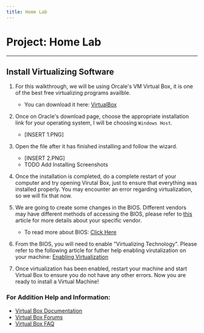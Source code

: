 ```yaml
---
title: Home Lab
---
```


# Project: Home Lab
___

## Install Virtualizing Software

1. For this walkthrough, we will be using Orcale's VM Virtual Box, it is one of the best free virtualizing programs availble.
    - You can download it here: [VirtualBox](https://www.virtualbox.org/wiki/Downloads)
    
2. Once on Oracle's download page, choose the appropriate installation link for your operating system, I will be choosing `Windows Host`.
    - [INSERT 1.PNG]
    
3. Open the file after it has finished installing and follow the wizard.
    - [INSERT 2.PNG]
    - TODO Add Installing Screenshots

4. Once the installation is completed, do a complete restart of your computer and try opening Virutal Box, just to ensure that everything was installed properly. You may encounter an error regarding virtualization, so we will fix that now.

5. We are going to create some changes in the BIOS. Different vendors may have different methods of accessing the BIOS, please refer to [this](https://www.lifewire.com/bios-setup-utility-access-keys-for-popular-computer-systems-2624463) article for more details about your specific vendor.
    - To read more about BIOS: [Click Here](https://www.lifewire.com/bios-basic-input-output-system-2625820)
    
6. From the BIOS, you will need to enable "Virtualizing Technology". Please refer to the following article for futher help enabling virutalization on your machine: [Enabling Virtualization](https://docs.fedoraproject.org/en-US/Fedora/13/html/Virtualization_Guide/sect-Virtualization-Troubleshooting-Enabling_Intel_VT_and_AMD_V_virtualization_hardware_extensions_in_BIOS.html)

7. Once virtualization has been enabled, restart your machine and start Virtual Box to ensure you do not have any other errors. Now you are ready to install a Virtual Machine!

### For Addition Help and Information:
- [Virtual Box Documentation](https://www.virtualbox.org/wiki/Documentation)
- [Virtual Box Forums](https://forums.virtualbox.org/)
- [Virtual Box FAQ](https://www.virtualbox.org/wiki/User_FAQ)
